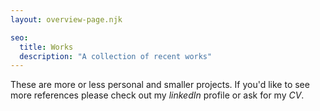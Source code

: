 ```yaml
---
layout: overview-page.njk

seo:
  title: Works
  description: "A collection of recent works"
---
```


These are more or less personal and smaller projects. If you'd like to see more references please check out my *linkedIn* profile or ask for my *CV*.
